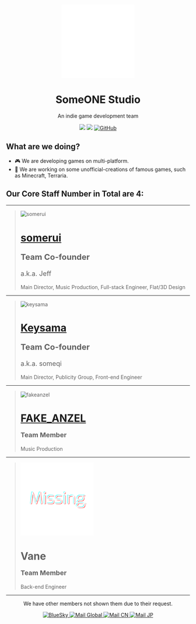 <div align="center">
<img src="https://raw.githubusercontent.com/SomeONEStudio/.github/main/profile/soslogo.svg" alt="soslogo" width="200">

<h1>SomeONE Studio</h1>
<p style="font-size:14px;">An indie game development team</p>

<img src="https://img.shields.io/badge/team_size-9-blue" />
<img src="https://img.shields.io/badge/team_status-active-green" />
<a href="https://github.com/SomeONEStudio" target="_blank">
<img src="https://img.shields.io/badge/GitHub-black" alt="GitHub">
</a>
</div>

<h2>What are we doing?</h2>

- 🎮 We are developing games on multi-platform.
- 🔨 We are working on some unofficial-creations of famous games, such as Minecraft, Terraria.

<h2>Our Core Staff Number in Total are <strong>4</strong>:</h2>

---

> <img src="https://avatars.githubusercontent.com/u/125940792?s=400&v=4" alt="somerui" width="200" align="center">
> 
> <h1><a href="https://github.com/somerui">somerui</a><p style="font-size:22px;">Team Co-founder</p></h1>
> 
> <p style="font-size:18px;">a.k.a. Jeff</p>
> <p style="font-size:14px;">Main Director, Music Production, Full-stack Engineer, Flat/3D Design</p>

---

> <img src="https://avatars.githubusercontent.com/u/99654316?v=4" alt="keysama" width="200" align="center">
> 
> <h1><a href="https://github.com/someq1">Keysama</a><p style="font-size:22px;">Team Co-founder</p></h1>
> 
> <p style="font-size:18px;">a.k.a. someqi</p>
> <p style="font-size:14px;">Main Director, Publicity Group, Front-end Engineer</p>

---

> <img src="https://avatars.githubusercontent.com/u/162907037?s=400&v=4" alt="fakeanzel" width="200" align="center">
> 
> <h1><a href="https://github.com/FAKEANZEL">FAKE_ANZEL</a><p style="font-size:18px;">Team Member</p></h1>
> 
> <p style="font-size:14px;">Music Production</p>

---

> <img src="https://raw.githubusercontent.com/SomeONEStudio/.github/main/profile/missing.svg" alt="Vane" width="200" align="center">
> 
> <h1>Vane<p style="font-size:18px;">Team Member</p></h1>
> <p style="font-size:14px;">Back-end Engineer</p>

---

<p align="center">We have other members not shown them due to their request.</p>

<div align="center">

<a href="https://bsky.app/profile/someonestudio.bsky.social" target="_blank">
<img src="https://img.shields.io/badge/blue-sky-blue" alt="BlueSky">
</a>
<a href="mailto:someone_studio@outlook.com" target="_blank">
<img src="https://img.shields.io/badge/Mail-Global-white" alt="Mail Global">
</a>
<a href="mailto:sos_official_cn@outlook.com" target="_blank">
<img src="https://img.shields.io/badge/Mail-CN-blue" alt="Mail CN">
</a>
<a href="mailto:sos_official_jp@outlook.com" target="_blank">
<img src="https://img.shields.io/badge/Mail-JP-green" alt="Mail JP">
</a>

</div>
